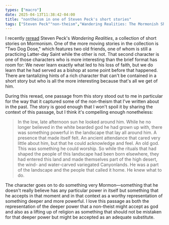 ```yaml
---
types: ["macro"]
date: 2025-04-13T11:38:42-04:00
title: "nontheism in one of Steven Peck's short stories"
tags: ["Steven Peck""non-theism","Wandering Realities: The Mormonish Short Fiction of Steven L. Peck"]
---
```


I recently [reread](https://spencergreenhalgh.com/communities/2025-04-12-i-may/) Steven Peck's *Wandering Realities*, a collection of short stories on Mormonism. One of the more moving stories in the collection is "Two Dog Dose," which features two old friends, one of whom is still a practicing Latter-day Saint while the other is not. That second character is one of those characters who is more interesting than the brief format has room for: We never learn exactly what led to his loss of faith, but we do learn that he had served as a bishop at some point before that happened. There are tantalizing hints of a rich character that can't be contained in a short story but who is all the more interesting because that's all we get of him.

During this reread, one passage from this story stood out to me in particular for the way that it captured some of the non-theism that I've written about in the past. The story is good enough that I won't spoil it by sharing the context of this passage, but I think it's compelling enough nonetheless:

> In the low, late afternoon sun he looked around him. While he no longer believed in the white bearded god he had grown up with, there was something powerful in the landscape that lay all around him. A presence that made itself felt. An ancient attendance that cared very little about him, but that he could acknowledge and feel. An old god. This was something he could worship. So while the rituals that had shaped the people of this landscape had been born elsewhere, they had entered this land and made themselves part of the high desert, the wind- and water-carved variegated Canyonlands. He was a part of the landscape and the people that called it home. He knew what to do.

The character goes on to do something very Mormon—something that he doesn't really believe has any particular power in itself but something that he accepts in that moment and in that context as a worthy representation of something deeper and more powerful. I love this passage as both the representation of the deeper power that a non-theist might accept as god and also as a lifting up of religion as something that should not be mistaken for that deeper power but might be accepted as an adequate substitute.